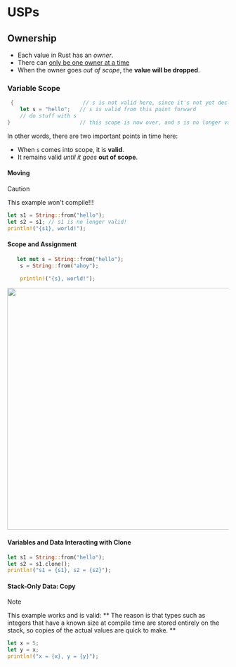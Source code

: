 # USPs

## Ownership

- Each value in Rust has an *owner*.
- There can <u>only be one owner at a time</u>
- When the owner goes *out of scope*, the **value will be dropped**.

### Variable Scope

```rust
 {                      // s is not valid here, since it's not yet declared
    let s = "hello";   // s is valid from this point forward
    // do stuff with s
}                      // this scope is now over, and s is no longer valid


```

In other words, there are two important points in time here:

- When ```s``` comes into scope, it is **valid**.
- It remains valid *until it goes* **out of scope**.

#### Moving 

> [!CAUTION]
> This example won't compile!!!

```rust
let s1 = String::from("hello");
let s2 = s1; // s1 is no longer valid!
println!("{s1}, world!");
```

#### Scope and Assignment

```rust
   let mut s = String::from("hello");
    s = String::from("ahoy");

    println!("{s}, world!");


```
<img src = "https://doc.rust-lang.org/book/img/trpl04-05.svg" width="550">

#### Variables and Data Interacting with Clone

```rust
let s1 = String::from("hello");
let s2 = s1.clone();
println!("s1 = {s1}, s2 = {s2}");
```

#### Stack-Only Data: Copy

> [!NOTE]
> This example works and is valid: ** The reason is that types such as integers that have a known size at compile time are stored entirely on the stack, so copies of the actual values are quick to make. **

```rust
let x = 5;
let y = x;
println!("x = {x}, y = {y}");
```
